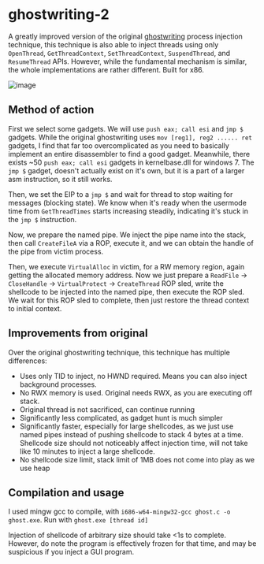# ghostwriting-2
A greatly improved version of the original [ghostwriting](https://github.com/c0de90e7/GhostWriting/blob/master/gw_ng.c) process injection technique, this technique is also able to inject threads using only `OpenThread`, `GetThreadContext`, `SetThreadContext`, `SuspendThread`, and `ResumeThread` APIs. However, while the fundamental mechanism is similar, the whole implementations are rather different. Built for x86.

![image](https://github.com/lemond69/ghostwriting-2/assets/139056562/5b1a6df5-f688-479d-824a-a5ce4389f300)

## Method of action
First we select some gadgets. We will use `push eax; call esi` and `jmp $` gadgets. While the original ghostwriting uses `mov [reg1], reg2 ...... ret` gadgets, I find that far too overcomplicated as you need to basically implement an entire disassembler to find a good gadget. Meanwhile, there exists ~50 `push eax; call esi` gadgets in kernelbase.dll for windows 7. The `jmp $` gadget, doesn't actually exist on it's own, but it is a part of a larger asm instruction, so it still works.

Then, we set the EIP to a `jmp $` and wait for thread to stop waiting for messages (blocking state). We know when it's ready when the usermode time from `GetThreadTimes` starts increasing steadily, indicating it's stuck in the `jmp $` instruction.

Now, we prepare the named pipe. We inject the pipe name into the stack, then call `CreateFileA` via a ROP, execute it, and we can obtain the handle of the pipe from victim process.

Then, we execute `VirtualAlloc` in victim, for a RW memory region, again getting the allocated memory address. Now we just prepare a `ReadFile` -> `CloseHandle` -> `VirtualProtect` -> `CreateThread` ROP sled, write the shellcode to be injected into the named pipe, then execute the ROP sled. We wait for this ROP sled to complete, then just restore the thread context to initial context.

## Improvements from original
Over the original ghostwriting technique, this technique has multiple differences:
- Uses only TID to inject, no HWND required. Means you can also inject background processes.
- No RWX memory is used. Original needs RWX, as you are executing off stack.
- Original thread is not sacrificed, can continue running
- Significantly less complicated, as gadget hunt is much simpler
- Significantly faster, especially for large shellcodes, as we just use named pipes instead of pushing shellcode to stack 4 bytes at a time. Shellcode size should not noticeably affect injection time, will not take like 10 minutes to inject a large shellcode.
- No shellcode size limit, stack limit of 1MB does not come into play as we use heap

## Compilation and usage
I used mingw gcc to compile, with `i686-w64-mingw32-gcc ghost.c -o ghost.exe`. Run with `ghost.exe [thread id]`

Injection of shellcode of arbitrary size should take <1s to complete. However, do note the program is effectively frozen for that time, and may be suspicious if you inject a GUI program.
